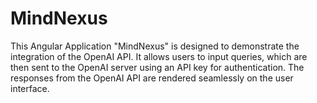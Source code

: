 # MindNexus
This Angular Application "MindNexus" is designed to demonstrate the integration of the OpenAI API. It allows users to input queries, which are then sent to the OpenAI server using an API key for authentication. The responses from the OpenAI API are rendered seamlessly on the user interface.
